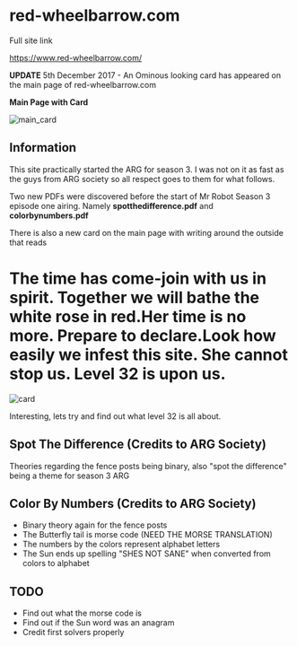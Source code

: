 red-wheelbarrow.com
===================

Full site link

https://www.red-wheelbarrow.com/


**UPDATE** 5th December 2017 - An Ominous looking card has appeared on the main page of red-wheelbarrow.com

**Main Page with Card**

![main_card](https://github.com/z3r07h/Mr-R0B0T-s03-ARG/blob/sites/Sites/red-wheelbarrow.com/screenshots/01-redwheelbarrow_with_card.jpg)


Information
-----------

This site practically started the ARG for season 3. I was not on it as fast as the guys from ARG society so all respect goes to them for what follows. 

Two new PDFs were discovered before the start of Mr Robot Season 3 episode one airing. Namely **spotthedifference.pdf** and **colorbynumbers.pdf**

There is also a new card on the main page with writing around the outside that reads  

<h1>The time has come-join with us in spirit. Together we will bathe the white rose in red.Her time is no more. Prepare to declare.Look how easily we infest this site. She cannot stop us. Level 32 is upon us.</h1

![card](https://github.com/z3r07h/Mr-R0B0T-s03-ARG/blob/sites/Sites/red-wheelbarrow.com/files/CARD.PNG)

Interesting, lets try and find out what level 32 is all about. 

Spot The Difference (Credits to ARG Society)
-------------------

Theories regarding the fence posts being binary, also "spot the difference" being a theme for season 3 ARG


Color By Numbers (Credits to ARG Society)
----------------

- Binary theory again for the fence posts
- The Butterfly tail is morse code (NEED THE MORSE TRANSLATION)
- The numbers by the colors represent alphabet letters
- The Sun ends up spelling "SHES NOT SANE" when converted from colors to alphabet


TODO
----
- Find out what the morse code is
- Find out if the Sun word was an anagram
- Credit first solvers properly

